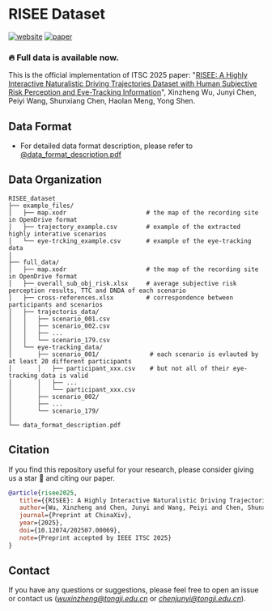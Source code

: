 # RISEE Dataset
[![website](https://img.shields.io/badge/Website-Explore%20Now-blueviolet?style=flat&logo=google-chrome)](https://ivtest-lab.github.io/RISEE_dataset/)
[![paper](https://img.shields.io/badge/chinaXiv-Paper-<COLOR>.svg)](https://chinaxiv.org/abs/202507.00069?&locale=en)

###  :fire: Full data is available now.

This is the official implementation of ITSC 2025 paper: "[RISEE: A Highly Interactive Naturalistic Driving Trajectories Dataset with Human Subjective Risk Perception and Eye-Tracking Information](https://chinaxiv.org/abs/202507.00069?locale=en)", Xinzheng Wu, Junyi Chen, Peiyi Wang, Shunxiang Chen, Haolan Meng, Yong Shen.

## Data Format

- For detailed data format description, please refer to [@data_format_description.pdf](data_format_description.pdf)


## Data Organization

```shell
RISEE_dataset
├── example_files/
│   ├── map.xodr                      # the map of the recording site in OpenDrive format
│   ├── trajectory_example.csv        # example of the extracted highly interative scenarios
│   └── eye-trcking_example.csv       # example of the eye-tracking data
│
├── full_data/
│   ├── map.xodr                      # the map of the recording site in OpenDrive format
│   ├── overall_sub_obj_risk.xlsx     # average subjective risk perception results, TTC and DNDA of each scenario
│   ├── cross-references.xlsx         # correspondence between participants and scenarios
│   ├── trajectoris_data/
│   │   ├── scenario_001.csv
│   │   ├── scenario_002.csv
│   │   ├── ...
│   │   └── scenario_179.csv
│   └── eye-tracking_data/
│       ├── scenario_001/              # each scenario is evlauted by at least 20 different participants
│       │   ├── participant_xxx.csv    # but not all of their eye-tracking data is valid
│       │   ├── ...
│       │   └── participant_xxx.csv
│       ├── scenario_002/ 
│       ├── ... 
│       └── scenario_179/  
│
└── data_format_description.pdf
```


## Citation

If you find this repository useful for your research, please consider giving us a star :star2: and citing our paper.

```bibtex
@article{risee2025,                                                 
   title={{RISEE}: A Highly Interactive Naturalistic Driving Trajectories Dataset with Human Subjective Risk Perception and Eye-tracking Information},                 
   author={Wu, Xinzheng and Chen, Junyi and Wang, Peiyi and Chen, Shunxiang and Meng, Haolan and Shen, Yong},       
   journal={Preprint at ChinaXiv},                                   
   year={2025},                                                      
   doi={10.12074/202507.00069},                                              
   note={Preprint accepted by IEEE ITSC 2025}                        
}   
```

## Contact
If you have any questions or suggestions, please feel free to open an issue or contact us (*wuxinzheng@tongji.edu.cn* or *chenjunyi@tongji.edu.cn*).
